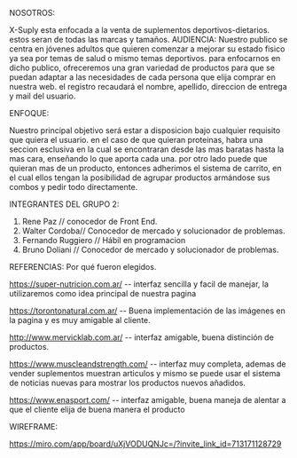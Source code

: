 NOSOTROS:

X-Suply esta enfocada a la venta de suplementos deportivos-dietarios. estos seran de todas las marcas y tamaños.
AUDIENCIA: Nuestro publico se centra en jóvenes adultos que quieren comenzar a mejorar su estado fisico ya sea por temas de salud o mismo temas deportivos. para enfocarnos en dicho publico, ofreceremos una gran variedad de productos para que se puedan adaptar a las necesidades de cada persona que elija comprar en nuestra web. el registro recaudará el nombre, apellido, direccion de entrega y mail del usuario.

ENFOQUE:

Nuestro principal objetivo será estar a disposicion bajo cualquier requisito que quiera el usuario. en el caso de que quieran proteinas, habra una seccion esclusiva en la cual se encontraran desde las mas baratas hasta la mas cara, enseñando lo que aporta cada una. por otro lado puede que quieran mas de un producto, entonces adherimos el sistema de carrito, en el cual ellos tengan la posibilidad de agrupar productos armándose sus combos y pedir todo directamente.

INTEGRANTES DEL GRUPO 2:

1. Rene Paz // conocedor de Front End.
2. Walter Cordoba// Conocedor de mercado y solucionador de problemas.
3. Fernando Ruggiero // Hábil en programacion
4. Bruno Doliani // Conocedor de mercado y solucionador de problemas.

REFERENCIAS: Por qué fueron elegidos.

https://super-nutricion.com.ar/ -- interfaz sencilla y facil de manejar, la utilizaremos como idea principal de nuestra pagina

https://torontonatural.com.ar/ -- Buena implementación de las imágenes en la pagina y es muy amigable al cliente.

http://www.mervicklab.com.ar/ -- interfaz amigable, buena distinción de productos.

https://www.muscleandstrength.com/ -- interfaz muy completa, ademas de vender suplementos muestran articulos y mismo se puede usar el sistema de noticias nuevas para mostrar los productos nuevos añadidos.

https://www.enasport.com/ -- interfaz amigable, buena maneja de alentar a que el cliente elija de buena manera el producto

WIREFRAME: 

https://miro.com/app/board/uXjVODUQNJc=/?invite_link_id=713171128729
